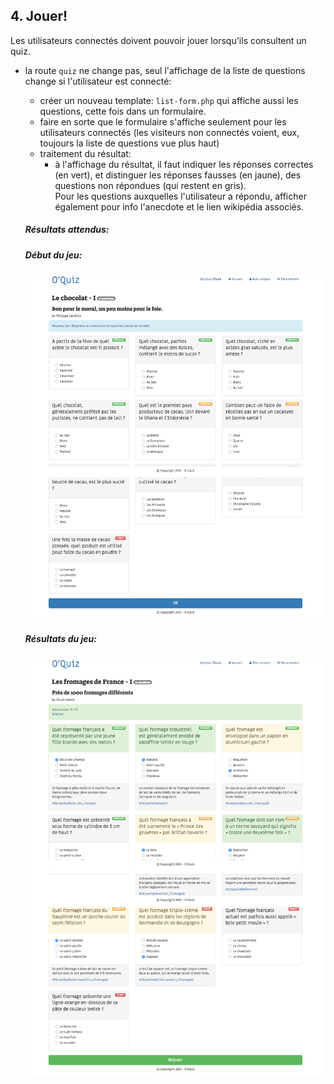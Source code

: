 ## 4. Jouer!
Les utilisateurs connectés doivent pouvoir jouer lorsqu'ils consultent un quiz.  
* la route `quiz` ne change pas, seul l'affichage de la liste de questions change si l'utilisateur est connecté:    
  * créer un nouveau template: `list-form.php` qui affiche aussi les questions, cette fois dans un formulaire.  
  * faire en sorte que le formulaire s'affiche seulement pour les utilisateurs connectés (les visiteurs non connectés voient, eux, toujours la liste de questions vue plus haut)
  * traitement du résultat:
    * à l'affichage du résultat, il faut indiquer les réponses correctes (en vert), et distinguer les réponses fausses (en jaune), des questions non répondues (qui restent en gris).  
  Pour les questions auxquelles l'utilisateur a répondu, afficher également pour info l'anecdote et le lien wikipédia associés.  

  ##### Résultats attendus:

  ##### Début du jeu:
  ![Jeu quiz O'Quiz](img/quiz-form.png)

  ##### Résultats du jeu:
  ![Jeu quiz O'Quiz](img/quiz-res.png)  
